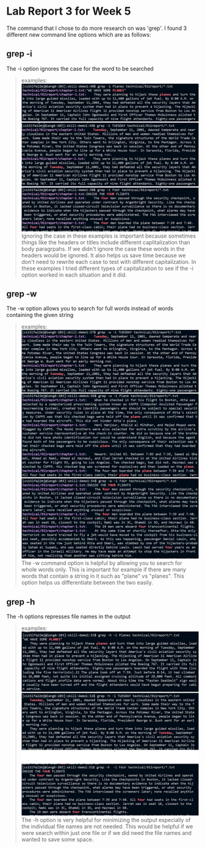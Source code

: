 # Lab Report 3 for Week 5
The command that I chose to do more research on was 'grep'. I found 3 different new command line options which are as follows:
## grep -i 
> 
The -i option ignores the case for the word to be searched 
> examples:
> ![first](i-1.PNG)
> ![2](i-2.PNG)
> ![3](i-3.PNG)
> Ignoring the case in these examples is important because sometimes things like the headers or titles include different caplitalization than body paragrpahs. If we didn't ignore the case these words in the headers would be ignored. It also helps us save time because we don't need to rewrite each case to test with different capitalization. In these examples I tried different types of capitalization to see if the -i option worked in each situation and it did. 

## grep -w
>
The -w option allows you to search for full words instead of words containing the given string 
> examples:
> ![first](w-1.PNG)
> ![2](w-2.PNG)
> ![3](w-3.PNG)
> The -w command option is helpful by allowing you to search for whole words only. This is important for example if there are many words that contain a string in it such as "plane" vs "planes". This option helps us differentiate between the two easily. 

## grep -h
>
The -h options represses file names in the output
> examples:
> ![first](h-1.PNG)
> ![2](h-2.PNG)
> ![3](h-3.PNG)
> The -h option is very helpful for minimizing the output especially of the individual file names are not needed. This would be helpful if we were search within just one file or if we did need the file names and wanted to save some space. 
